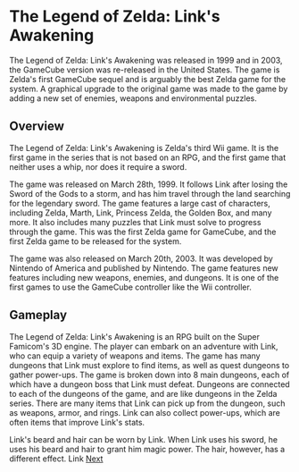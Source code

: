 # The Legend of Zelda: Link's Awakening

The Legend of Zelda: Link's Awakening was released in 1999 and in 2003, the GameCube version was re-released in the United States. The game is Zelda's first GameCube sequel and is arguably the best Zelda game for the system. A graphical upgrade to the original game was made to the game by adding a new set of enemies, weapons and environmental puzzles.

## Overview

The Legend of Zelda: Link's Awakening is Zelda's third Wii game. It is the first game in the series that is not based on an RPG, and the first game that neither uses a whip, nor does it require a sword.

The game was released on March 28th, 1999. It follows Link after losing the Sword of the Gods to a storm, and has him travel through the land searching for the legendary sword. The game features a large cast of characters, including Zelda, Marth, Link, Princess Zelda, the Golden Box, and many more. It also includes many puzzles that Link must solve to progress through the game. This was the first Zelda game for GameCube, and the first Zelda game to be released for the system.

The game was also released on March 20th, 2003. It was developed by Nintendo of America and published by Nintendo. The game features new features including new weapons, enemies, and dungeons. It is one of the first games to use the GameCube controller like the Wii controller.

## Gameplay

The Legend of Zelda: Link's Awakening is an RPG built on the Super Famicom's 3D engine. The player can embark on an adventure with Link, who can equip a variety of weapons and items. The game has many dungeons that Link must explore to find items, as well as quest dungeons to gather power-ups. The game is broken down into 8 main dungeons, each of which have a dungeon boss that Link must defeat. Dungeons are connected to each of the dungeons of the game, and are like dungeons in the Zelda series. There are many items that Link can pick up from the dungeon, such as weapons, armor, and rings. Link can also collect power-ups, which are often items that improve Link's stats.

Link's beard and hair can be worn by Link. When Link uses his sword, he uses his beard and hair to grant him magic power. The hair, however, has a different effect. Link
[Next](494.md)